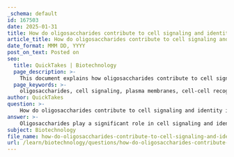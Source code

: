 ```yaml
---
_schema: default
id: 167503
date: 2025-01-31
title: How do oligosaccharides contribute to cell signaling and identity in plasma membranes?
article_title: How do oligosaccharides contribute to cell signaling and identity in plasma membranes?
date_format: MMM DD, YYYY
post_on_text: Posted on
seo:
  title: QuickTakes | Biotechnology
  page_description: >-
    This document explains how oligosaccharides contribute to cell signaling and identity in plasma membranes, highlighting their roles in cell recognition, immune responses, blood typing, and cellular communication.
  page_keywords: >-
    oligosaccharides, cell signaling, plasma membranes, cell-cell recognition, glycoproteins, glycolipids, immune responses, blood typing, cellular communication, cell growth, structural diversity
author: QuickTakes
question: >-
    How do oligosaccharides contribute to cell signaling and identity in plasma membranes?
answer: >-
    Oligosaccharides play a significant role in cell signaling and identity, particularly in the context of plasma membranes. Here’s a detailed explanation of how they contribute to these functions:\n\n### 1. Cell-Cell Recognition\nOligosaccharides are commonly found on the surface of cells as components of glycoproteins and glycolipids. These carbohydrate chains serve as recognition sites that facilitate interactions between cells. This is crucial for various biological processes, including:\n\n- **Tissue Formation**: Oligosaccharides help cells recognize each other, which is essential for the organization and maintenance of tissues.\n- **Immune Responses**: They play a role in the immune system by allowing immune cells to identify and bind to pathogens or infected cells, thus initiating an immune response.\n- **Developmental Biology**: During development, oligosaccharides assist in guiding cells to their appropriate locations and functions.\n\n### 2. Specificity in Blood Typing\nOligosaccharides are integral to blood typing, where the specific arrangement of sugar units on the surface of red blood cells determines blood group compatibility. For example, the presence of certain oligosaccharides can classify blood into groups A, B, AB, or O. This specificity is vital for safe blood transfusions and organ transplants.\n\n### 3. Cellular Communication\nOligosaccharides attached to proteins and lipids in the plasma membrane are involved in signaling pathways. They can act as ligands for receptors, triggering various cellular responses. This signaling is essential for:\n\n- **Cell Growth and Differentiation**: Oligosaccharides can influence how cells grow and differentiate into specific cell types.\n- **Cell Migration**: They can affect the movement of cells, which is important in processes like wound healing and immune responses.\n\n### 4. Structural Diversity\nThe structural diversity of oligosaccharides, which can be linear or branched, allows for a wide range of interactions with other molecules. This diversity is key to their function in cell identity and signaling, as different structures can elicit different biological responses.\n\n### Conclusion\nIn summary, oligosaccharides are crucial for cell signaling and identity due to their roles in cell-cell recognition, specificity in blood typing, and involvement in cellular communication. Their presence on the plasma membrane allows cells to interact with their environment and with each other, facilitating essential biological processes.
subject: Biotechnology
file_name: how-do-oligosaccharides-contribute-to-cell-signaling-and-identity-in-plasma-membranes.md
url: /learn/biotechnology/questions/how-do-oligosaccharides-contribute-to-cell-signaling-and-identity-in-plasma-membranes
---
```


&nbsp;
